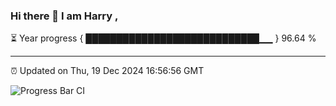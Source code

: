 ### Hi there 👋 I am Harry , 

⏳ Year progress { ████████████████████████████▁▁ } 96.64 %

---

⏰ Updated on Thu, 19 Dec 2024 16:56:56 GMT

![Progress Bar CI](https://github.com/duykhang68/duykhang68/workflows/Progress%20Bar%20CI/badge.svg)
